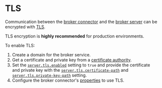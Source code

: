 # TLS

Communication between the [broker connector](connector.md) and the [broker server](broker-server.md) can be
encrypted with [TLS](https://en.wikipedia.org/wiki/Transport_Layer_Security).

TLS encryption is **highly recommended** for production environments.

To enable TLS:

1. Create a domain for the broker service.
2. Get a certificate and private key from a [certificate authority](https://en.wikipedia.org/wiki/Certificate_authority).
3. Set the [`server.tls.enabled`](settings.md#servertlsenabled) setting to `true` and provide the certificate and
   private key with the [`server.tls.certificate-path`](settings.md#servertlscertificate-path) and
   [`server.tls.private-key-path`](settings.md#servertlsprivate-key-path) setting.
4. Configure the broker connector's [properties](connector.md#configuration-properties) to use TLS.